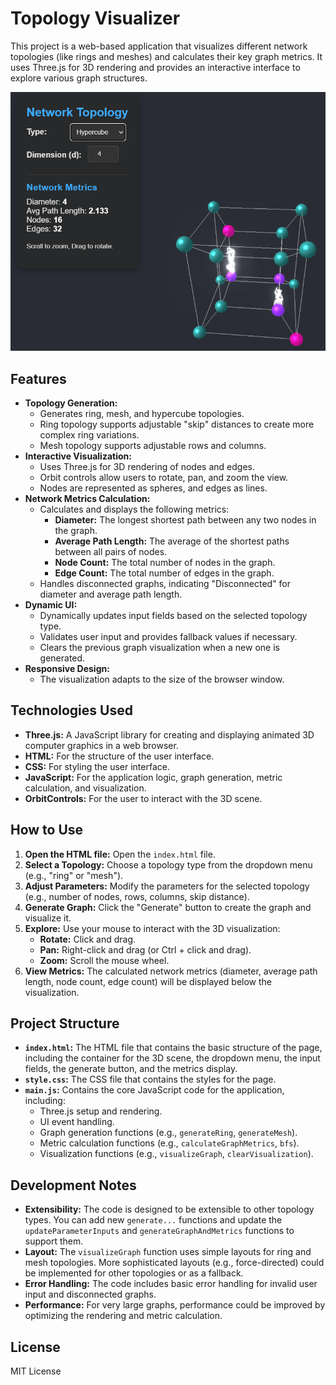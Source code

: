 # Topology Visualizer

This project is a web-based application that visualizes different network topologies (like
rings and meshes) and calculates their key graph metrics. It uses Three.js for 3D
rendering and provides an interactive interface to explore various graph structures.

![Application Screenshot](screenshot.png)

## Features

*   **Topology Generation:**
    *   Generates ring, mesh, and hypercube topologies.
    *   Ring topology supports adjustable "skip" distances to create more complex ring variations.
    *   Mesh topology supports adjustable rows and columns.
*   **Interactive Visualization:**
    *   Uses Three.js for 3D rendering of nodes and edges.
    *   Orbit controls allow users to rotate, pan, and zoom the view.
    *   Nodes are represented as spheres, and edges as lines.
*   **Network Metrics Calculation:**
    *   Calculates and displays the following metrics:
        *   **Diameter:** The longest shortest path between any two nodes in the graph.
        *   **Average Path Length:** The average of the shortest paths between all pairs of nodes.
        *   **Node Count:** The total number of nodes in the graph.
        *   **Edge Count:** The total number of edges in the graph.
    *   Handles disconnected graphs, indicating "Disconnected" for diameter and average path length.
*   **Dynamic UI:**
    *   Dynamically updates input fields based on the selected topology type.
    *   Validates user input and provides fallback values if necessary.
    *   Clears the previous graph visualization when a new one is generated.
* **Responsive Design:**
    * The visualization adapts to the size of the browser window.

## Technologies Used

*   **Three.js:** A JavaScript library for creating and displaying animated 3D computer graphics in a web browser.
*   **HTML:** For the structure of the user interface.
*   **CSS:** For styling the user interface.
*   **JavaScript:** For the application logic, graph generation, metric calculation, and
    visualization.
* **OrbitControls:** For the user to interact with the 3D scene.

## How to Use

1.  **Open the HTML file:** Open the `index.html` file.
2.  **Select a Topology:** Choose a topology type from the dropdown menu (e.g., "ring" or
    "mesh").
3.  **Adjust Parameters:** Modify the parameters for the selected topology (e.g., number
    of nodes, rows, columns, skip distance).
4.  **Generate Graph:** Click the "Generate" button to create the graph and visualize it.
5.  **Explore:** Use your mouse to interact with the 3D visualization:
    *   **Rotate:** Click and drag.
    *   **Pan:** Right-click and drag (or Ctrl + click and drag).
    *   **Zoom:** Scroll the mouse wheel.
6.  **View Metrics:** The calculated network metrics (diameter, average path length, node
    count, edge count) will be displayed below the visualization.

## Project Structure

*   **`index.html`:** The HTML file that contains the basic structure of the page,
    including the container for the 3D scene, the dropdown menu, the input fields, the
    generate button, and the metrics display.
*   **`style.css`:** The CSS file that contains the styles for the page.
*   **`main.js`:** Contains the core JavaScript code for the application, including:
    *   Three.js setup and rendering.
    *   UI event handling.
    *   Graph generation functions (e.g., `generateRing`, `generateMesh`).
    *   Metric calculation functions (e.g., `calculateGraphMetrics`, `bfs`).
    *   Visualization functions (e.g., `visualizeGraph`, `clearVisualization`).

## Development Notes

*   **Extensibility:** The code is designed to be extensible to other topology types. You
    can add new `generate...` functions and update the `updateParameterInputs` and
    `generateGraphAndMetrics` functions to support them.
*   **Layout:** The `visualizeGraph` function uses simple layouts for ring and mesh
    topologies. More sophisticated layouts (e.g., force-directed) could be implemented for
    other topologies or as a fallback.
*   **Error Handling:** The code includes basic error handling for invalid user input and
    disconnected graphs.
*   **Performance:** For very large graphs, performance could be improved by optimizing
    the rendering and metric calculation.

## License

MIT License
